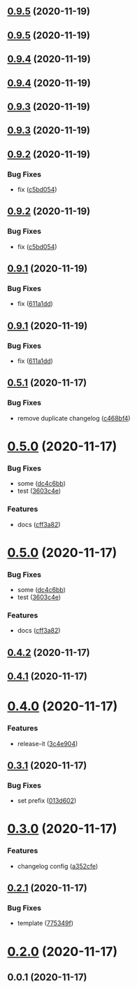 ## [0.9.5](https://github.com/hideokamoto/github-release-test/compare/v0.9.4...v0.9.5) (2020-11-19)

## [0.9.5](https://github.com/hideokamoto/github-release-test/compare/v0.9.4...v0.9.5) (2020-11-19)



## [0.9.4](https://github.com/hideokamoto/github-release-test/compare/v0.9.3...v0.9.4) (2020-11-19)

## [0.9.4](https://github.com/hideokamoto/github-release-test/compare/v0.9.3...v0.9.4) (2020-11-19)



## [0.9.3](https://github.com/hideokamoto/github-release-test/compare/v0.9.2...v0.9.3) (2020-11-19)

## [0.9.3](https://github.com/hideokamoto/github-release-test/compare/v0.9.2...v0.9.3) (2020-11-19)



## [0.9.2](https://github.com/hideokamoto/github-release-test/compare/v0.9.1...v0.9.2) (2020-11-19)


### Bug Fixes

* fix ([c5bd054](https://github.com/hideokamoto/github-release-test/commit/c5bd054da29fcabb61d77bcadeb74c51c1d0c43a))

## [0.9.2](https://github.com/hideokamoto/github-release-test/compare/v0.9.1...v0.9.2) (2020-11-19)


### Bug Fixes

* fix ([c5bd054](https://github.com/hideokamoto/github-release-test/commit/c5bd054da29fcabb61d77bcadeb74c51c1d0c43a))



## [0.9.1](https://github.com/hideokamoto/github-release-test/compare/v0.9.0...v0.9.1) (2020-11-19)


### Bug Fixes

* fix ([611a1dd](https://github.com/hideokamoto/github-release-test/commit/611a1dddacdb6c1a3bb7db721c5b7afa17a5d2bb))

## [0.9.1](https://github.com/hideokamoto/github-release-test/compare/v0.9.0...v0.9.1) (2020-11-19)


### Bug Fixes

* fix ([611a1dd](https://github.com/hideokamoto/github-release-test/commit/611a1dddacdb6c1a3bb7db721c5b7afa17a5d2bb))



## [0.5.1](https://github.com/hideokamoto/github-release-test/compare/v0.5.0...v0.5.1) (2020-11-17)


### Bug Fixes

* remove duplicate changelog ([c468bf4](https://github.com/hideokamoto/github-release-test/commit/c468bf4f705c47efb8144fe36cacc0714dcef619))

# [0.5.0](https://github.com/hideokamoto/github-release-test/compare/v0.4.2...v0.5.0) (2020-11-17)


### Bug Fixes

* some ([dc4c6bb](https://github.com/hideokamoto/github-release-test/commit/dc4c6bb83ebebe543a5b84721eabc1eab76c3a7e))
* test ([3603c4e](https://github.com/hideokamoto/github-release-test/commit/3603c4ea8db9ca9fd6e13cba83788229d5bc14a8))


### Features

* docs ([cff3a82](https://github.com/hideokamoto/github-release-test/commit/cff3a828f6eed24eaafd703eaa7c3b31f9d1e8c3))

# [0.5.0](https://github.com/hideokamoto/github-release-test/compare/v0.4.2...v0.5.0) (2020-11-17)


### Bug Fixes

* some ([dc4c6bb](https://github.com/hideokamoto/github-release-test/commit/dc4c6bb83ebebe543a5b84721eabc1eab76c3a7e))
* test ([3603c4e](https://github.com/hideokamoto/github-release-test/commit/3603c4ea8db9ca9fd6e13cba83788229d5bc14a8))


### Features

* docs ([cff3a82](https://github.com/hideokamoto/github-release-test/commit/cff3a828f6eed24eaafd703eaa7c3b31f9d1e8c3))



## [0.4.2](https://github.com/hideokamoto/github-release-test/compare/v0.4.1...v0.4.2) (2020-11-17)



## [0.4.1](https://github.com/hideokamoto/github-release-test/compare/v0.4.0...v0.4.1) (2020-11-17)



# [0.4.0](https://github.com/hideokamoto/github-release-test/compare/v0.3.1...v0.4.0) (2020-11-17)


### Features

* release-it ([3c4e904](https://github.com/hideokamoto/github-release-test/commit/3c4e90431dace6ec2a4c5a1f5b2ae1f53ea6b977))



## [0.3.1](https://github.com/hideokamoto/github-release-test/compare/0.3.0...v0.3.1) (2020-11-17)


### Bug Fixes

* set prefix ([013d602](https://github.com/hideokamoto/github-release-test/commit/013d60244580aeac88b8aa20ec8863f47fbe68c6))



# [0.3.0](https://github.com/hideokamoto/github-release-test/compare/v0.2.1...0.3.0) (2020-11-17)


### Features

* changelog config ([a352cfe](https://github.com/hideokamoto/github-release-test/commit/a352cfec3f83464d028af3c94fdb232e72a4644f))



## [0.2.1](https://github.com/hideokamoto/github-release-test/compare/v0.2.0...v0.2.1) (2020-11-17)


### Bug Fixes

* template ([775349f](https://github.com/hideokamoto/github-release-test/commit/775349fb45cdbd9b879b942df9ca005ac808a631))



# [0.2.0](https://github.com/hideokamoto/github-release-test/compare/v0.0.1...v0.2.0) (2020-11-17)



## 0.0.1 (2020-11-17)



